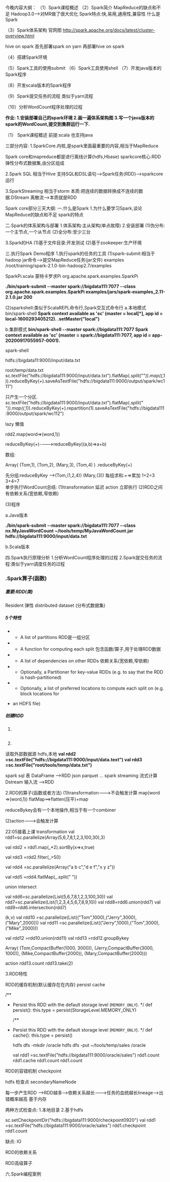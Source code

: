 今晚内容大纲：
（1）Spark课程概述
（2）Spark简介
MapReduce的缺点和不足
Hadoop3.0-->对MR做了很大优化
Spark特点:快,易用,通用性,兼容性
什么是Spark

（3）Spark体系架构
官网图
http://spark.apache.org/docs/latest/cluster-overview.html

hive on spark 
首先部署spark on  yarn 再部署hive on spark

（4）搭建Spark环境

（5）Spark工具的使用submit
（6）Spark工具使用shell
（7）开发java版本的Spark程序

（8）开发scala版本的Spark程序

（9）Spark提交任务的流程 类似于yarn流程

（10）分析WordCount程序处理的过程

**作业:
1.安装部署自己的spark环境
2.画一遍体系架构图
3.写一个java版本的spark的WordCount,提交到集群运行一下.**

（1）
Spark课程概述
前提:scala 也支持java

三部分内容:
1.SparkCore.内核,是spark里面最重要的内容,相当于MapReduce

Spark core和mapreduce都是进行离线计算(hdfs,Hbase)
sparkcore核心:RDD 弹性分布式数据集,由分区组成

2.Spark SQL 相当于Hive
支持SQL和DSL语句-->Spark任务(RDD)-->sparkcore运行

3.SparkStreaming 相当于storm
本质:把连续的数据转换成不连续的数据.DStream 离散流-->本质就是RDD

Spark core部分三天大纲:
一.什么是Spark
1.为什么要学习Spark,谈论MapReduce的缺点和不足
spark的特点

二.Spark的体系架构与部署
1.体系架构:主从架构(单点故障)
2.安装部署
(1)伪分布:一个主节点,一个从节点
(2)全分布:至少三台

3.Spark的HA
(1)基于文件目录:开发测试
(2)基于zookeeper:生产环境

三.执行Spark Demo程序
1.执行spark的任务的工具
(1)spark-submit:相当于hadoop jar命令-->提交MapReduce任务(jar文件)
examples
/root/training/spark-2.1.0-bin-hadoop2.7/examples

SparkPi.scala  蒙特卡罗求Pi
org.apache.spark.examples.SparkPi

**./bin/spark-submit --master spark://bigdata111:7077 --class org.apache.spark.examples.SparkPi examples/jars/spark-examples_2.11-2.1.0.jar 200**

(2)sparkshell:类似于ScalaREPL命令行,Spark交互式命令行
a.本地模式  bin/spark-shell 
**Spark context available as 'sc' (master = local[*], app id = local-1600293405212).
.setMaster("local")**

b.集群模式
**bin/spark-shell --master spark://bigdata111:7077 
Spark context available as 'sc' (master = spark://bigdata111:7077, app id = app-20200917055957-0001).**

spark-shell

hdfs://bigdata11:9000/input/data.txt

root/temp/data.txt
sc.textFile("hdfs://bigdata111:9000/input/data.txt").flatMap(_.split("")).map((_,1)).reduceByKey(_+_).saveAsTextFile("hdfs://bigdata111:9000/output/spark/wc111")

只产生一个分区.
sc.textFile("hdfs://bigdata111:9000/input/data.txt").flatMap(_.split(" ")).map((_,1)).reduceByKey(_+_).repartition(1).saveAsTextFile("hdfs://bigdata111:9000/output/spark/wc112")

lazy 懒值

rdd2.map(word=>(word,1))

reduceByKey(_+_)---->reduceByKey((a,b)=>a+b)

数组:

Array(
(Tom,1),
(Tom,2),
(Mary,3),
(Tom,4)
)
.reduceByKey(_+_)

先分组:reduceByKey -->(Tom,(1,2,4)) (Mary,(3))
每组求和:_+_=>累加  1+2=3 3+4=7   
单步执行WordCount总结:
(1)transformation 延迟  action 立即执行
(2)RDD之间有依赖关系(宽依赖,窄依赖)

(3)程序

a.Java版本

**./bin/spark-submit --master spark://bigdata111:7077 --class nx.MyJavaWordCount ~/tools/temp/MyJavaWordCount.jar hdfs://bigdata111:9000/input/data.txt**

b.Scala版本

四.Spark执行原理分析
1.分析WordCount程序处理的过程
2.Spark提交任务的流程:类似于yarn调度任务的过程

### .Spark算子(函数)

##### 重要:RDD(类)

Resident 弹性
distributed dataset (分布式数据集)

##### 5个特性

* - A list of partitions
    RDD是一组分区

* - A function for computing each split
    包含函数/算子,用于处理RDD数据

* - A list of dependencies on other RDDs
    依赖关系(宽依赖,窄依赖)

* - Optionally, a Partitioner for key-value RDDs (e.g. to say that the RDD is hash-partitioned)

* - Optionally, a list of preferred locations to compute each split on (e.g. block locations for

* an HDFS file)

##### 创建RDD

1.

```scala

```



2.
读取外部数据源
hdfs,本地
**val rdd2 =sc.textFile("hdfs://bigdata111:9000/input/data.text")
val rdd3 =sc.textFile("root/tools/temp/data.txt")**

spark sql   表 DataFrame -->RDD  json parquet ...
spark streaming 流式计算 Dstream  输入流  -->RDD

2.RDD的算子(函数或者方法)
(1)transformation--->不会触发计算
map(word =>(word,1))
flatMap==>flatten(压平)+map

reduceBykey会有一个本地操作,相当于有一个combiner

(2)action--->会触发计算

22:05接着上课 
transformation
val rdd1=sc.parallelize(Array(5,6,7,8,1,2,3,100,30),3)

val rdd2 = rdd1.map(_*2).sortBy(x=>x,true)

val rdd3 =rdd2.filter(_>50)

val rdd4 =sc.parallelize(Array("a b c","d e f","x y z"))

val rdd5 =rdd4.flatMap(_.split(" "))

union intersect

val rdd6=sc.parallelize(List(5,6,7,8,1,2,3,100,30))
val rdd7=sc.parallelize(List(1,2,3,4,5,6,7,8,9,10))
val rdd8=rdd6.union(rdd7)
val rdd9=rdd6.intersection(rdd7)

(k,v)
val rdd10 =sc.parallelize(List(("Tom",1000),("Jerry",3000),("Mary",2000)))
val rdd11 =sc.parallelize(List(("Jerry",1000),("Tom",3000),("Mike",2000)))

val rdd12 =rdd10.union(rdd11)
val rdd13 =rdd12.groupBykey

 Array(
 (Tom,CompactBuffer(1000, 3000)), 
 (Jerry,CompactBuffer(3000, 1000)), 
 (Mike,CompactBuffer(2000)), 
 (Mary,CompactBuffer(2000)))

action
rdd13.count
rdd13.take(2)

3.RDD特性

RDD的缓存机制(默认缓存在在内存)
persist  cache

  /**

* Persist this RDD with the default storage level (`MEMORY_ONLY`).
  */
  def persist(): this.type = persist(StorageLevel.MEMORY_ONLY)
  
  /**

* Persist this RDD with the default storage level (`MEMORY_ONLY`).
  */
  def cache(): this.type = persist()
  
  hdfs dfs -mkdir /oracle
  hdfs dfs -put ~/tools/temp/sales /oracle
  
  val rdd1 =sc.textFile("hdfs://bigdata111:9000/oracle/sales")
  rdd1.count
  rdd1.cache 
  rdd1.count
  rdd1.count

RDD的容错机制  checkpoint

hdfs 检查点 secondaryNameNode

每一步产生RDD -->RDD越多-->依赖关系越长--->任务的血统越长lineage-->出错概率越高
基于内存

两种方式检查点:
1.本地目录
2.基于hdfs

sc.setCheckpointDir("hdfs://bigdata111:9000/checkpoint0920")
val rdd1 =sc.textFile("hdfs://bigdata111:9000/oracle/sales")
rdd1.checkpoint
rdd1.count

缺点: IO  

RDD的依赖关系

RDD高级算子

六.Spark编程案例

